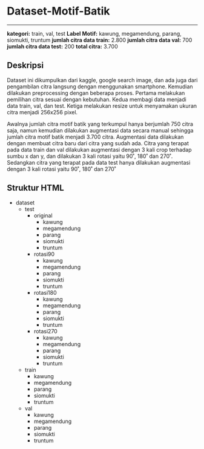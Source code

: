 # Dataset-Motif-Batik
***

**kategori:** train, val, test
**Label Motif:** kawung, megamendung, parang, siomukti, truntum
**jumlah citra data train:** 2.800 
**jumlah citra data val:** 700
**jumlah citra data test:** 200
**total citra:** 3.700

## Deskripsi
Dataset ini dikumpulkan dari kaggle, google search image, dan ada juga dari pengambilan citra langsung dengan menggunakan smartphone. Kemudian dilakukan preprocessing dengan beberapa proses. Pertama melakukan pemilihan citra sesuai dengan kebutuhan. Kedua membagi data menjadi data train, val, dan test. Ketiga melakukan resize untuk menyamakan ukuran citra menjadi 256x256 pixel.

Awalnya jumlah citra motif batik yang terkumpul hanya berjumlah 750 citra saja, namun kemudian dilakukan augmentasi data secara manual sehingga jumlah citra motif batik menjadi 3.700 citra. Augmentasi data dilakukan dengan membuat citra baru dari citra yang sudah ada. Citra yang terapat pada data train dan val dilakukan augmentasi dengan 3 kali crop terhadap sumbu x dan y, dan dilakukan 3 kali rotasi yaitu 90˚, 180˚ dan 270˚. Sedangkan citra yang terapat pada data test hanya dilakukan augmentasi dengan 3 kali rotasi yaitu 90˚, 180˚ dan 270˚

## Struktur HTML
* dataset
  * test
    * original
      * kawung
      * megamendung
      * parang
      * siomukti
      * truntum
    * rotasi90
      * kawung
      * megamendung
      * parang
      * siomukti
      * truntum
    * rotasi180
      * kawung
      * megamendung
      * parang
      * siomukti
      * truntum
    * rotasi270
      * kawung
      * megamendung
      * parang
      * siomukti
      * truntum
  * train
    * kawung
    * megamendung
    * parang
    * siomukti
    * truntum
  * val
    * kawung
    * megamendung
    * parang
    * siomukti
    * truntum
